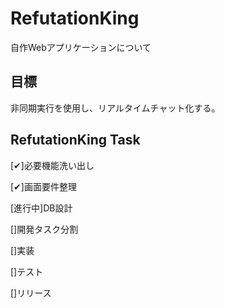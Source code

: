 # RefutationKing
自作Webアプリケーションについて

## 目標
非同期実行を使用し、リアルタイムチャット化する。

## RefutationKing Task
[✔︎]必要機能洗い出し

[✔︎]画面要件整理

[進行中]DB設計

[]開発タスク分割

[]実装

[]テスト

[]リリース


